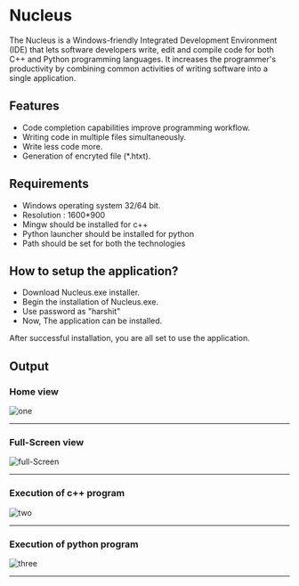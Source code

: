 # Nucleus

The Nucleus is a Windows-friendly Integrated Development Environment (IDE) that lets software developers write, edit and compile code for both C++ and Python
programming languages. It increases the programmer's productivity by combining common activities of writing software into a single application.

## Features
* Code completion capabilities improve programming workflow.
* Writing code in multiple files simultaneously.
* Write less code more.
* Generation of encryted file (*.htxt).

## Requirements
* Windows operating system 32/64 bit.
* Resolution : 1600*900
* Mingw should be installed for c++
* Python launcher should be installed for python
* Path should be set for both the technologies

## How to setup the application?
* Download Nucleus.exe installer.
* Begin the installation of Nucleus.exe.
* Use password as "harshit"
* Now, The application can be installed.

After successful installation, you are all set to use the application.

## Output
### Home view
![one](https://user-images.githubusercontent.com/55887060/116872274-9a532c00-abe3-11eb-9a1e-26e21faf9415.PNG)
___________________________________________________________________________________________________________________
### Full-Screen view
![full-Screen](https://user-images.githubusercontent.com/55887060/116872347-b6ef6400-abe3-11eb-9f11-a47654d62c91.PNG)
___________________________________________________________________________________________________________________
### Execution of c++ program
![two](https://user-images.githubusercontent.com/55887060/116872420-d9817d00-abe3-11eb-812a-53e3eec85310.PNG)
___________________________________________________________________________________________________________________
### Execution of python program
![three](https://user-images.githubusercontent.com/55887060/116872504-fe75f000-abe3-11eb-9efd-2ef291f2502e.PNG)
___________________________________________________________________________________________________________________
